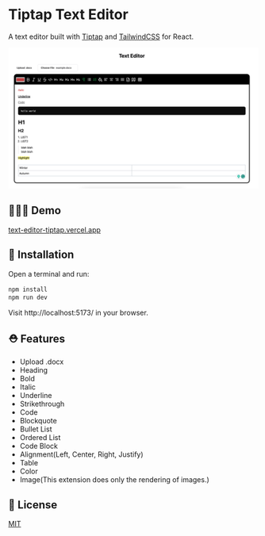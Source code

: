 # Tiptap Text Editor

A text editor built with [Tiptap](https://tiptap.dev/) and [TailwindCSS](https://tailwindcss.com/) for React.

![img.png](src/assets/img.png)

## 🧑🏻‍💻 Demo
[text-editor-tiptap.vercel.app](https://text-editor-tiptap.vercel.app/)

## 🚀 Installation
Open a terminal and run:
```bash
npm install
npm run dev
```
Visit http://localhost:5173/ in your browser.

## ⛑️ Features

- Upload .docx 
- Heading
- Bold
- Italic
- Underline
- Strikethrough
- Code
- Blockquote
- Bullet List
- Ordered List
- Code Block
- Alignment(Left, Center, Right, Justify)
- Table
- Color
- Image(This extension does only the rendering of images.)



## 📄 License
[MIT](./LICENSE)
